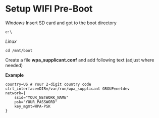# Setup WIFI Pre-Boot

_Windows_
Insert SD card and got to the boot directory 
```CMD
e:\
```

_Linux_
```SHELL
cd /mnt/boot
```

Create a file **wpa_supplicant.conf** and add following text (adjust where needed)

**Example**
```
country=US # Your 2-digit country code
ctrl_interface=DIR=/var/run/wpa_supplicant GROUP=netdev
network={
    ssid="YOUR_NETWORK_NAME"
    psk="YOUR_PASSWORD"
    key_mgmt=WPA-PSK
}
```